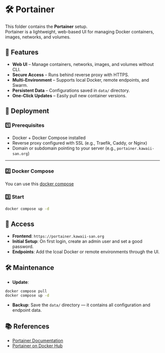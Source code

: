 # 🛠 Portainer

This folder contains the **Portainer** setup.  
Portainer is a lightweight, web-based UI for managing Docker containers, images, networks, and volumes.

## 📜 Features
- **Web UI** – Manage containers, networks, images, and volumes without CLI.
- **Secure Access** – Runs behind reverse proxy with HTTPS.
- **Multi-Environment** – Supports local Docker, remote endpoints, and Swarm.
- **Persistent Data** – Configurations saved in `data/` directory.
- **One-Click Updates** – Easily pull new container versions.

## 🚀 Deployment

### 1️⃣ Prerequisites
- Docker + Docker Compose installed
- Reverse proxy configured with SSL (e.g., Traefik, Caddy, or Nginx)
- Domain or subdomain pointing to your server (e.g., `portainer.kawaii-san.org`)

---

### 2️⃣ Docker Compose
You can use this [docker compose](./docker-compose.yml)

### 3️⃣ Start
```bash
docker compose up -d
```

## 🔑 Access
- **Frontend**: `https://portainer.kawaii-san.org`
- **Initial Setup**: On first login, create an admin user and set a good password.
- **Endpoints**: Add the lcoal Docker or remote environments through the UI.

## 🛠 Maintenance
- **Update**:
```bash
docker compose pull
docker compose up -d
```
- **Backup**: Save the `data/` directory — it contains all configuration and endpoint data.

## 📚 References
- [Portainer Documentation](https://docs.portainer.io/)
- [Portainer on Docker Hub](https://hub.docker.com/r/portainer/portainer-ce)
